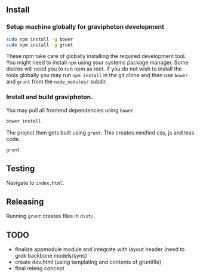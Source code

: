 ## Install

### Setup machine globally for graviphoton development

````bash
sudo npm install -g bower
sudo npm install -g grunt
````

These npm take care of globally installing the required development tool.
You might need to install ````npm```` using your systems package manager. 
Some distros will need you to run npm as root. If you do not wish to 
install the tools globally you may run ````npm install```` in the git clone
and then use ````bower```` and ````grunt```` from the ````node_modules/````
subdir.

### Install and build graviphoton.

You may pull all frontend dependencies using ````bower````.

````bash
bower install
````

The project then gets built using ````grunt````. This creates minified css, js and less code.

````bash
grunt
````

## Testing

Navigate to ````index.html````.

## Releasing

Running ````grunt```` creates files in ````dist/````.

## TODO

* finalize appmodule module and integrate with layout header (need to grok backbone models/sync)
* create dev.html (using templating and contents of gruntfile)
* final releng concept
